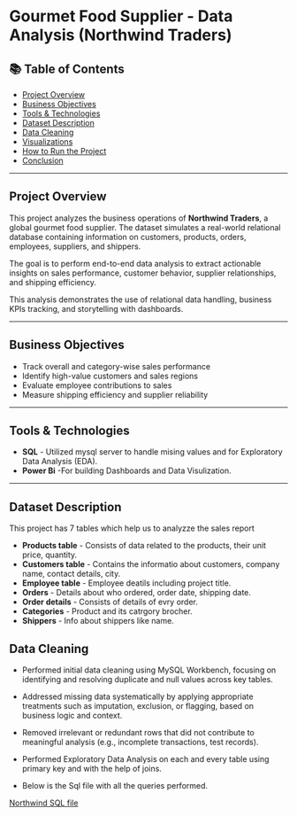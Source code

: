 # Gourmet Food Supplier - Data Analysis (Northwind Traders)

## 📚 Table of Contents
- [Project Overview](#project-overview)
- [Business Objectives](#business-objectives)
- [Tools & Technologies](#tools--technologies)
- [Dataset Description](#dataset-description)
- [Data Cleaning](#data-cleaning)
- [Visualizations](#visualizations)
- [How to Run the Project](#how-to-run-the-project)
- [Conclusion](#conclusion)

---

## Project Overview

This project analyzes the business operations of **Northwind Traders**, a global gourmet food supplier. The dataset simulates a real-world relational database containing information on customers, products, orders, employees, suppliers, and shippers.

The goal is to perform end-to-end data analysis to extract actionable insights on sales performance, customer behavior, supplier relationships, and shipping efficiency.

This analysis demonstrates the use of relational data handling, business KPIs tracking, and storytelling with dashboards.

---

## Business Objectives

- Track overall and category-wise sales performance
- Identify high-value customers and sales regions
- Evaluate employee contributions to sales
- Measure shipping efficiency and supplier reliability

---

## Tools & Technologies
- **SQL**      - Utilized mysql server to handle mising values and for Exploratory Data Analysis (EDA).
- **Power Bi** -For building Dashboards and Data Visulization.

---

## Dataset Description

This project has 7 tables which help us to analyzze the sales report

- **Products table**  - Consists of data related to the products, their unit price, quantity.
- **Customers table** - Contains the informatio about customers, company name, contact details, city.
- **Employee table**  - Employee deatils including project title.
- **Orders**  - Details about who ordered, order date, shipping date.
- **Order details** - Consists of details of evry order.
- **Categories** - Product and its catrgory brocher.
- **Shippers** - Info about shippers like name.

## Data Cleaning

- Performed initial data cleaning using MySQL Workbench, focusing on identifying and resolving duplicate and null values across key tables.

- Addressed missing data systematically by applying appropriate treatments such as imputation, exclusion, or flagging, based on business logic and context.

- Removed irrelevant or redundant rows that did not contribute to meaningful analysis (e.g., incomplete transactions, test records).

- Performed Exploratory Data Analysis on each and every table using primary key and with the help of joins.
- Below is the Sql file with all the queries performed.

[Northwind SQL file](#northwind.sql)


